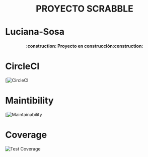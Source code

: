 <h1 align="center"> PROYECTO SCRABBLE </h1>

# Luciana-Sosa


<h4 align="center">
:construction: Proyecto en construcción:construction:
</h4>

# CircleCI
[![CircleCI](https://app.circleci.com/pipelines/github/um-computacion-tm)
# Maintibility
[![Maintainability](🅰️)
# Coverage
![Test Coverage](98%)